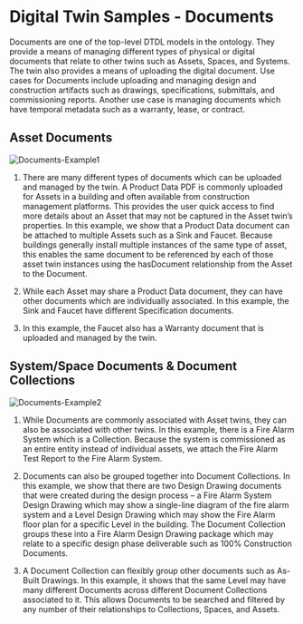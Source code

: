 # Digital Twin Samples - Documents

Documents are one of the top-level DTDL models in the ontology. They provide a means of managing different types of physical or digital documents that relate to other twins such as Assets, Spaces, and Systems. The twin also provides a means of uploading the digital document. Use cases for Documents include uploading and managing design and construction artifacts such as drawings, specifications, submittals, and commissioning reports. Another use case is managing documents which have temporal metadata such as a warranty, lease, or contract.

## Asset Documents

![Documents-Example1](Images/Documents-Example1.png)

1. There are many different types of documents which can be uploaded and managed by the twin. A Product Data PDF is commonly uploaded for Assets in a building and often available from construction management platforms. This provides the user quick access to find more details about an Asset that may not be captured in the Asset twin’s properties. In this example, we show that a Product Data document can be attached to multiple Assets such as a Sink and Faucet. Because buildings generally install multiple instances of the same type of asset, this enables the same document to be referenced by each of those asset twin instances using the hasDocument relationship from the Asset to the Document.

2. While each Asset may share a Product Data document, they can have other documents which are individually associated. In this example, the Sink and Faucet have different Specification documents.

3. In this example, the Faucet also has a Warranty document that is uploaded and managed by the twin.

## System/Space Documents & Document Collections

![Documents-Example2](Images/Documents-Example2.png)

1. While Documents are commonly associated with Asset twins, they can also be associated with other twins. In this example, there is a Fire Alarm System which is a Collection. Because the system is commissioned as an entire entity instead of individual assets, we attach the Fire Alarm Test Report to the Fire Alarm System.

2. Documents can also be grouped together into Document Collections. In this example, we show that there are two Design Drawing documents that were created during the design process – a Fire Alarm System Design Drawing which may show a single-line diagram of the fire alarm system and a Level Design Drawing which may show the Fire Alarm floor plan for a specific Level in the building. The Document Collection groups these into a Fire Alarm Design Drawing package which may relate to a specific design phase deliverable such as 100% Construction Documents.

3. A Document Collection can flexibly group other documents such as As-Built Drawings. In this example, it shows that the same Level may have many different Documents across different Document Collections associated to it. This allows Documents to be searched and filtered by any number of their relationships to Collections, Spaces, and Assets.